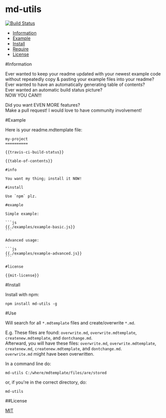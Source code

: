 md-utils
=============

[![Build Status](https://travis-ci.org/ArtskydJ/md-utils.svg?branch=master)](https://travis-ci.org/ArtskydJ/md-utils)

- [Information](#information)
- [Example](#example)
- [Install](#install)
- [Require](#require)
- [License](#license)

#Information

Ever wanted to keep your readme updated with your newest example code without repeatedly copy & pasting your example files into your readme?  
Ever wanted to have an automatically generating table of contents?  
Ever wanted an automatic build status picture?  
NOW YOU CAN!!!

Did you want EVEN MORE features?  
Make a pull request! I would love to have community involvement!

#Example

Here is your readme.mdtemplate file:

	my-project
	==========

	{{travis-ci-build-status}}

	{{table-of-contents}}

	#info

	You want my thing; install it NOW!

	#install

	Use `npm` plz.

	#example

	Simple example:

	```js
	{{./examples/example-basic.js}}
	```

	Advanced usage:

	```js
	{{./examples/example-advanced.js}}
	```

	#license

	{{mit-license}}


#Install

Install with npm:

	npm install md-utils -g
	
#Use

Will search for all `*.mdtemplate` files and create/overwrite `*.md`.

E.g. These files are found: `overwrite.md`, `overwrite.mdtemplate`, `createnew.mdtemplate`, and `dontchange.md`.  
Afterward, you will have these files: `overwrite.md`, `overwrite.mdtemplate`, `createnew.md`, `createnew.mdtemplate`, and `dontchange.md`.  
`overwrite.md` might have been overwritten.

In a command line do:

	md-utils C:/where/mdtemplate/files/are/stored

or, if you're in the correct directory, do:

	md-utils

##License

[MIT](http://opensource.org/licenses/MIT)
